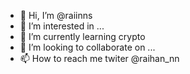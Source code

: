 - 👋 Hi, I’m @raiinns
- 👀 I’m interested in ...
- 🌱 I’m currently learning crypto
- 💞️ I’m looking to collaborate on ...
- 📫 How to reach me twiter @raihan_nn

<!---
raiinns/raiinns is a ✨ special ✨ repository because its `README.md` (this file) appears on your GitHub profile.
You can click the Preview link to take a look at your changes.
--->
